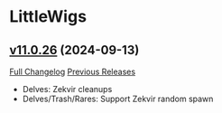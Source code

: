 # LittleWigs

## [v11.0.26](https://github.com/BigWigsMods/LittleWigs/tree/v11.0.26) (2024-09-13)
[Full Changelog](https://github.com/BigWigsMods/LittleWigs/compare/v11.0.25...v11.0.26) [Previous Releases](https://github.com/BigWigsMods/LittleWigs/releases)

- Delves: Zekvir cleanups  
- Delves/Trash/Rares: Support Zekvir random spawn  
